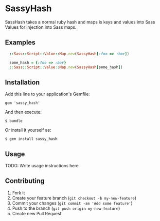 # SassyHash

SassHash takes a normal ruby hash and maps is keys and values into Sass Values for injection into Sass maps.

## Examples

```ruby
  ::Sass::Script::Value::Map.new(SassyHash[:foo => :bar])
```

```ruby
  some_hash = {:foo => :bar}
  ::Sass::Script::Value::Map.new(SassyHash[some_hash])
```
## Installation

Add this line to your application's Gemfile:

    gem 'sassy_hash'

And then execute:

    $ bundle

Or install it yourself as:

    $ gem install sassy_hash

## Usage

TODO: Write usage instructions here

## Contributing

1. Fork it
2. Create your feature branch (`git checkout -b my-new-feature`)
3. Commit your changes (`git commit -am 'Add some feature'`)
4. Push to the branch (`git push origin my-new-feature`)
5. Create new Pull Request
